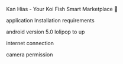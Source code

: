 Kan Hias - Your Koi Fish Smart Marketplace 🐠

application Installation requirements

android version 5.0 lolipop to up

internet connection

camera permission
